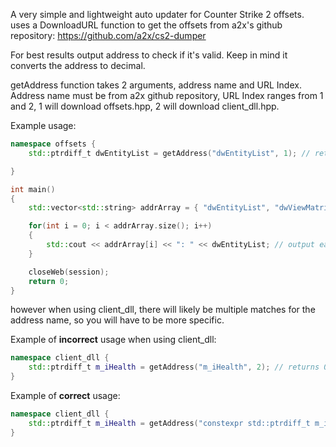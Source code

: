 

A very simple and lightweight auto updater for Counter Strike 2 offsets. uses a DownloadURL function to get the offsets from a2x's github repository: https://github.com/a2x/cs2-dumper

For best results output address to check if it's valid. Keep in mind it converts the address to decimal.

getAddress function takes 2 arguments, address name and URL Index. Address name must be from a2x github repository, URL Index ranges from 1 and 2, 1 will download offsets.hpp, 2 will download client_dll.hpp.

Example usage:
~~~cpp
namespace offsets {
	std::ptrdiff_t dwEntityList = getAddress("dwEntityList", 1); // returns correct address because there is only one result for "dwEntityList"

}

int main()
{
	std::vector<std::string> addrArray = { "dwEntityList", "dwViewMatrix" };

	for(int i = 0; i < addrArray.size(); i++)
	{
		std::cout << addrArray[i] << ": " << dwEntityList; // output each address in decimal
	}

	closeWeb(session);
	return 0;
}
~~~
however when using client_dll, there will likely be multiple matches for the address name, so you will have to be more specific.

Example of **incorrect** usage when using client_dll:
~~~cpp
namespace client_dll {
	std::ptrdiff_t m_iHealth = getAddress("m_iHealth", 2); // returns 0
}
~~~
Example of **correct** usage:
~~~cpp
namespace client_dll {
	std::ptrdiff_t m_iHealth = getAddress("constexpr std::ptrdiff_t m_iHealth = ", 2); // returns correct address
}
~~~
